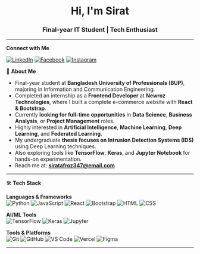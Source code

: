<h1 align="center">Hi, I'm Sirat</h1>
<h3 align="center">Final-year IT Student | Tech Enthusiast</h3>

---
**Connect with Me**

[![LinkedIn](https://img.shields.io/badge/LinkedIn-0A66C2?style=flat&logo=linkedin&logoColor=white)](https://www.linkedin.com/in/sirat347/)
[![Facebook](https://img.shields.io/badge/Facebook-1877F2?style=flat&logo=facebook&logoColor=white)](https://www.facebook.com/sirateafroz)
[![Instagram](https://img.shields.io/badge/Instagram-E4405F?style=flat&logo=instagram&logoColor=white)](https://instagram.com/prottushee_)

🌟 **About Me**

- Final-year student at **Bangladesh University of Professionals (BUP)**, majoring in Information and Communication Engineering.
- Completed an internship as a **Frontend Developer** at **Newroz Technologies**, where I built a complete e-commerce website with **React & Bootstrap**.
- Currently **looking for full-time opportunities** in **Data Science**, **Business Analysis**, or **Project Management** roles.
- Highly interested in **Artificial Intelligence**, **Machine Learning**, **Deep Learning**, and **Federated Learning**.
- My undergraduate **thesis focuses on Intrusion Detection Systems (IDS)** using Deep Learning techniques.
- Also exploring tools like **TensorFlow**, **Keras**, and **Jupyter Notebook** for hands-on experimentation.
- Reach me at: **siratafroz347@email.com**

---

🛠️ **Tech Stack**

**Languages & Frameworks**  
![Python](https://img.shields.io/badge/Python-3776AB?style=flat&logo=python&logoColor=white)
![JavaScript](https://img.shields.io/badge/JavaScript-F7DF1E?style=flat&logo=javascript&logoColor=black)
![React](https://img.shields.io/badge/React-61DAFB?style=flat&logo=react&logoColor=black)
![Bootstrap](https://img.shields.io/badge/Bootstrap-7952B3?style=flat&logo=bootstrap&logoColor=white)
![HTML](https://img.shields.io/badge/HTML-E34F26?style=flat&logo=html5&logoColor=white)
![CSS](https://img.shields.io/badge/CSS-1572B6?style=flat&logo=css3&logoColor=white)

**AI/ML Tools**  
![TensorFlow](https://img.shields.io/badge/TensorFlow-FF6F00?style=flat&logo=tensorflow&logoColor=white)
![Keras](https://img.shields.io/badge/Keras-D00000?style=flat&logo=keras&logoColor=white)
![Jupyter](https://img.shields.io/badge/Jupyter-F37626?style=flat&logo=jupyter&logoColor=white)

**Tools & Platforms**  
![Git](https://img.shields.io/badge/Git-F05032?style=flat&logo=git&logoColor=white)
![GitHub](https://img.shields.io/badge/GitHub-181717?style=flat&logo=github&logoColor=white)
![VS Code](https://img.shields.io/badge/VS%20Code-007ACC?style=flat&logo=visual-studio-code&logoColor=white)
![Vercel](https://img.shields.io/badge/Vercel-000000?style=flat&logo=vercel&logoColor=white)
![Figma](https://img.shields.io/badge/Figma-F24E1E?style=flat&logo=figma&logoColor=white)

---


